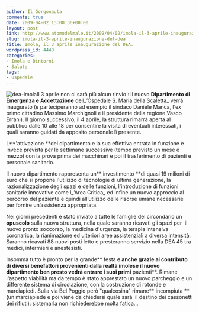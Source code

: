 ```yaml
---
author: Il Gorgonauta
comments: true
date: 2009-04-02 13:00:36+00:00
layout: post
link: http://www.atomodelmale.it/2009/04/02/imola-il-3-aprile-inaugurazione-del-dea/
slug: imola-il-3-aprile-inaugurazione-del-dea
title: Imola, il 3 aprile inaugurazione del DEA.
wordpress_id: 4448
categories:
- Imola e Dintorni
- Salute
tags:
- Ospedale
---
```


![dea-imola](http://www.atomodelmale.it/wp-content/uploads/2009/04/dea-imola-300x183.jpg)Il 3 aprile non ci sarà più alcun rinvio : il nuovo **Dipartimento di Emergenza e Accettazione** dell_’Ospedale S. Maria della Scaletta_ verrà inaugurato (e parteciperanno ad esempio il sindaco Daniele Manca, l'ex primo cittadino Massimo Marchignoli e il presidente della regione Vasco Errani). Il giorno successivo, il 4 aprile, la struttura rimarrà aperta al pubblico dalle 10 alle 18 per consentire la visita di eventuali interessati, i quali saranno guidati da apposito personale lì presente.

L**'attivazione **del dipartimento e la sua effettiva entrata in funzione è invece prevista per le settimane successive (tempo previsto un mese e mezzo) con la prova prima dei macchinari e poi il trasferimento di pazienti e personale sanitario.

Il nuovo dipartimento rappresenta un** investimento **di quasi 19 milioni di euro che si propone l'utilizzo di tecnologie di ultima generazione, la razionalizzazione degli spazi e delle funzioni, l'introduzione di funzioni sanitarie innovative come l_’Area Critica_ ed infine un nuovo approccio al percorso del paziente e quindi all’utilizzo delle risorse umane necessarie per fornire un’assistenza appropriata.

<!-- more -->


Nei giorni precedenti è stato inviato a tutte le famiglie del circondario un **opuscolo** sulla nuova struttura, nella quale saranno ricavati gli spazi per  il nuovo pronto soccorso, la medicina d'urgenza, la terapia intensiva coronarica, la rianimazione ed ulteriori aree assistenziali a diversa intensità. Saranno ricavati 88 nuovi posti letto e presteranno servizio nella DEA 45 tra medici, infermieri e anestesisti.

Insomma tutto è pronto per la grande** festa **e anche grazie al contributo di diversi benefattori provenienti dalla realtà imolese il nuovo dipartimento ben presto vedrà entrare i suoi primi** pazienti**. Rimane l'aspetto viabilità ma da tempo è stato apprestato un nuovo parcheggio e un differente sistema di circolazione, con la costruzione di rotonde e marciapiedi. Sulla via Bel Poggio però "qualcosina" rimane** incompiuta **(un marciapiede e poi viene da chiedersi quale sarà  il destino dei cassonetti dei rifiuti): sistemarla non richiederebbe molta fatica...
